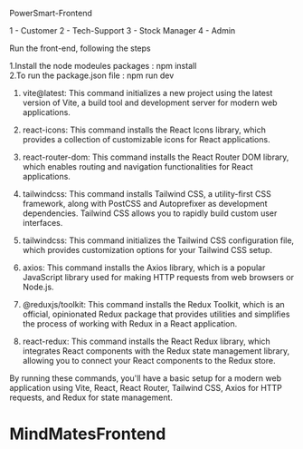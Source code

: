 PowerSmart-Frontend

1 - Customer
2 - Tech-Support
3 - Stock Manager
4 - Admin

Run the front-end, following the steps

1.Install the node modeules packages : npm install
<br>
2.To run the package.json file : npm run dev


1.	vite@latest: This command initializes a new project using the latest version of Vite, a build tool and development server for modern web applications.

2.	react-icons: This command installs the React Icons library, which provides a collection of customizable icons for React applications.

3.	react-router-dom: This command installs the React Router DOM library, which enables routing and navigation functionalities for React applications.

4.	tailwindcss: This command installs Tailwind CSS, a utility-first CSS framework, along with PostCSS and Autoprefixer as development dependencies. Tailwind CSS allows you to rapidly build custom user interfaces.

5.	tailwindcss: This command initializes the Tailwind CSS configuration file, which provides customization options for your Tailwind CSS setup.

6.	axios: This command installs the Axios library, which is a popular JavaScript library used for making HTTP requests from web browsers or Node.js.

7.	@reduxjs/toolkit: This command installs the Redux Toolkit, which is an official, opinionated Redux package that provides utilities and simplifies the process of working with Redux in a React application.

8.	react-redux: This command installs the React Redux library, which integrates React components with the Redux state management library, allowing you to connect your React components to the Redux store.


By running these commands, you'll have a basic setup for a modern web application using Vite, React, React Router, Tailwind CSS, Axios for HTTP requests, and Redux for state management.
# MindMatesFrontend
